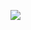 ![](https://64.media.tumblr.com/b9421969d37e831f04d37d9237ef987f/0f2724e450101cd1-67/s500x750/03d472a948d8684f070f085faa21ba715158669e.gif)
